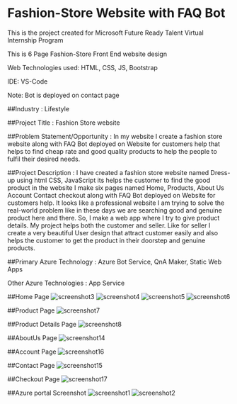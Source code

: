 # Fashion-Store Website with FAQ Bot

This is the project created for Microsoft Future Ready Talent Virtual Internship Program

This is 6 Page Fashion-Store Front End website design

Web Technologies used: HTML, CSS, JS, Bootstrap

IDE: VS-Code

Note: Bot is deployed on contact page

##Industry :
Lifestyle

##Project Title :
Fashion Store website

##Problem Statement/Opportunity :
In my website I create a fashion store website along with FAQ Bot deployed on Website for customers help that helps to find cheap rate and good quality products to help the people to fulfil their desired needs.

##Project Description :
I have created a fashion store website named Dress-up using html CSS, JavaScript its helps the customer to find the good product in the website I make six pages named Home, Products, About Us Account Contact checkout along with FAQ Bot deployed on Website for customers help. It looks like a professional website I am trying to solve the real-world problem like in these days we are searching good and genuine product here and there. So, I make a web app where I try to give product details. My project helps both the customer and seller. Like for seller I create a very beautiful User design that attract customer easily and also helps the customer to get the product in their doorstep and genuine products.

##Primary Azure Technology :
Azure Bot Service, QnA Maker, Static Web Apps

Other Azure Technologies : App Service

##Home Page
![screenshot3](https://user-images.githubusercontent.com/105979237/170709423-b588ed51-3778-4c5d-963b-f936048be0c8.jpg)
![screenshot4](https://user-images.githubusercontent.com/105979237/170709475-88bff1d5-b3ac-453f-afee-226006e7f1dd.jpg)
![screenshot5](https://user-images.githubusercontent.com/105979237/170709500-0eee4835-11d6-44de-b956-a95e5e277c82.jpg)
![screenshot6](https://user-images.githubusercontent.com/105979237/170709629-ab7f0c44-706a-4dfc-b816-8a2b99ec1bad.jpg)

##Product Page
![screenshot7](https://user-images.githubusercontent.com/105979237/170709745-38d019a6-b94a-4a0b-bb59-9f1b9d167534.jpg)

##Product Details Page
![screenshot8](https://user-images.githubusercontent.com/105979237/170709801-ece802be-3b08-4969-9cde-9b35aa0fa8fa.jpg)

##AboutUs Page
![screenshot14](https://user-images.githubusercontent.com/105979237/170709900-830baa0e-282b-403c-9bdb-e51d009b158e.jpg)

##Account Page
![screenshot16](https://user-images.githubusercontent.com/105979237/170710333-5c7e5c36-5f52-4e01-b7f1-57d3040fb2aa.jpg)


##Contact Page
![screenshot15](https://user-images.githubusercontent.com/105979237/170710033-dba8c38c-6b31-4e4f-8ee3-62517d7e42c0.jpg)

##Checkout Page
![screenshot17](https://user-images.githubusercontent.com/105979237/170710098-c5298410-9f71-4a0e-bcae-69ee95c27177.jpg)

##Azure portal Screenshot
![screenshot1](https://user-images.githubusercontent.com/105979237/170710489-e691980a-65e1-4b73-a0e7-bc76f74d32f5.jpg)
![screenshot2](https://user-images.githubusercontent.com/105979237/170710513-e4202899-ecb0-42c6-81f2-136c9d0535ef.jpg)

